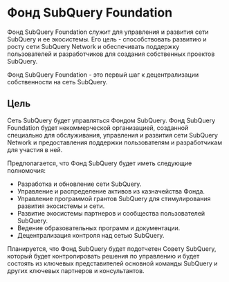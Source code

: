 # Фонд SubQuery Foundation

Фонд SubQuery Foundation служит для управления и развития сети SubQuery и ее экосистемы. Его цель - способствовать развитию и росту сети SubQuery Network и обеспечивать поддержку пользователей и разработчиков для создания собственных проектов SubQuery.

Фонд SubQuery Foundation - это первый шаг к децентрализации собственности на сеть SubQuery.

## Цель

Сеть SubQuery будет управляться Фондом SubQuery. Фонд SubQuery Foundation будет некоммерческой организацией, созданной специально для обслуживания, управления и развития сети SubQuery Network и предоставления поддержки пользователям и разработчикам для участия в ней.

Предполагается, что Фонд SubQuery будет иметь следующие полномочия:
- Разработка и обновление сети SubQuery.
- Управление и распределение активов из казначейства Фонда.
- Управление программой грантов SubQuery для стимулирования развития экосистемы и сети.
- Развитие экосистемы партнеров и сообщества пользователей SubQuery.
- Ведение образовательных программ и документации.
- Децентрализация контроля над сетью SubQuery.

Планируется, что Фонд SubQuery будет подотчетен Совету SubQuery, который будет контролировать решения по управлению и будет состоять из ключевых представителей основной команды SubQuery и других ключевых партнеров и консультантов.
